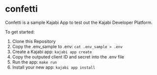 # confetti

Confetti is a sample Kajabi App to test out the Kajabi Developer Platform.

To get started:

1. Clone this Repository
2. Copy the .env_sample to .env: `cat .env_sample > .env`
3. Create a Kajabi app: `kajabi app create`
4. Copy the outputed client ID and secret into the .env file
5. Run the app: `make run`
6. Install your new app: `kajabi app install`
